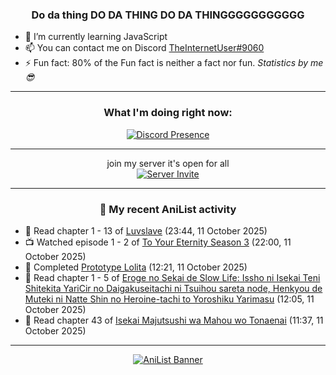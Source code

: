 <div align="center">

### Do da thing DO DA THING DO DA THINGGGGGGGGGGG
</div>

- 🌱 I’m currently learning JavaScript
- 📫 You can contact me on Discord [TheInternetUser#9060](https://discord.com/users/534117072796385300)
- ⚡ Fun fact: 80% of the Fun fact is neither a fact nor fun. _Statistics by me 😎_
<hr>

<div align="center">

### What I'm doing right now:
[![Discord Presence](https://lanyard.cnrad.dev/api/534117072796385300)](https://discord.com/users/534117072796385300)
<hr>

join my server it's open for all <br>
[![Server Invite](https://invidget.switchblade.xyz/bfYgVHxrSs)](https://discord.gg/bfYgVHxrSs)

<hr>
  
### 🌸 My recent AniList activity

</div>

<!-- ANILIST_ACTIVITY:start -->

-   📖 Read chapter 1 - 13 of [Luvslave](https://anilist.co/manga/113495) (23:44, 11 October 2025)
-   📺 Watched episode 1 - 2 of [To Your Eternity Season 3](https://anilist.co/anime/162669) (22:00, 11 October 2025)
-   📖 Completed [Prototype Lolita](https://anilist.co/manga/131710) (12:21, 11 October 2025)
-   📖 Read chapter 1 - 5 of [Eroge no Sekai de Slow Life: Issho ni Isekai Teni Shitekita YariCir no Daigakuseitachi ni Tsuihou sareta node, Henkyou de Muteki ni Natte Shin no Heroine-tachi to Yoroshiku Yarimasu](https://anilist.co/manga/175607) (12:05, 11 October 2025)
-   📖 Read chapter 43 of [Isekai Majutsushi wa Mahou wo Tonaenai](https://anilist.co/manga/119973) (11:37, 11 October 2025)

<!-- ANILIST_ACTIVITY:end -->
<hr>

<div align="center">

[![AniList Banner](https://img.anili.st/User/929966)](https://anilist.co/user/TheInternetUser)

<!-- ![Profile views](https://gpvc.arturio.dev/TheInternetUse7) Since 2023-01-09 -->
<br>


</div>
